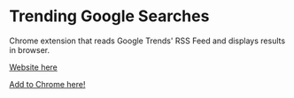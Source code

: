 # Trending Google Searches

Chrome extension that reads Google Trends' RSS Feed and displays results in browser. 

[Website here](https://tommygeiger.com/trending-google-searches)

[Add to Chrome here!](https://chrome.google.com/webstore/detail/trending-google-searches/ggpomgobocmlpmnlcaokmlepabjfmjbg)
